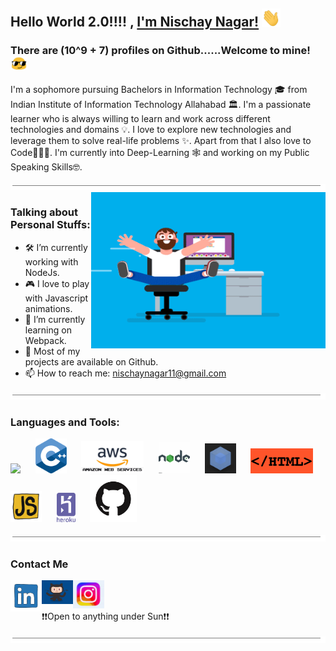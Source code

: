 ## Hello World 2.0!!!! , [I'm Nischay Nagar!](https://www.linkedin.com/in/nischay-nagar-91463b1a6/) <img src="https://github.com/nischaynagar/bio/blob/master/gifs/Hi.gif" width="30px">

### There are (10^9 + 7) profiles on Github......Welcome to mine! <img src="https://github.com/nischaynagar/bio/blob/master/gifs/emoji.gif" width="27px">

I'm a sophomore  pursuing Bachelors in Information Technology 🎓 from Indian Institute of Information Technology Allahabad 🏛. I'm a passionate learner who is always willing to learn and work across different technologies and domains 💡. I love to explore new technologies and leverage them to solve real-life problems ✨. Apart from that I also love to Code👨🏻‍💻. I'm currently into Deep-Learning 🕸️ and working on my Public Speaking Skills🤓.

<img src="https://github.com/nischaynagar/bio/blob/master/border.gif" width="1100px" height="10px">


<img align="right" height="250" width="375" alt="" src="https://github.com/nischaynagar/bio/blob/master/coder.gif" />

### Talking about Personal Stuffs:
- 🛠 I’m currently working with NodeJs.
- 🎮 I love to play with Javascript animations.
- 🚀 I’m currently learning on Webpack.
- 👾 Most of my projects are available on Github.
- 📫 How to reach me: nischaynagar11@gmail.com



<img src="https://github.com/nischaynagar/bio/blob/master/border.gif" width="1100px" height="10px">

### Languages and Tools:
                                                                                   
<img src="https://github.com/nischaynagar/Bio/blob/master/python%20gif.gif" width="50px">&nbsp; &nbsp; &nbsp;
<img src="https://github.com/nischaynagar/Bio/blob/master/cpp.png" width="50px">&nbsp; &nbsp; &nbsp;
<img src="https://github.com/nischaynagar/Bio/blob/master/aws.gif" width="100px">&nbsp; &nbsp; &nbsp;
<img src="https://github.com/nischaynagar/bio/blob/master/nodeJS.gif?raw=true" width="50pxpx">&nbsp; &nbsp; &nbsp;
<img src="https://github.com/nischaynagar/bio/blob/master/webpack.gif?raw=true" width="50px">&nbsp; &nbsp; &nbsp;
<img src="https://github.com/nischaynagar/Bio/blob/master/html.gif" width="100px">&nbsp; &nbsp; &nbsp;
<img src="https://github.com/nischaynagar/Bio/blob/master/javascript.gif" width="50px">&nbsp; &nbsp; &nbsp;
<img src="https://github.com/nischaynagar/Bio/blob/master/heroku.png" width="30px">&nbsp; &nbsp; &nbsp;
<img src="https://github.com/nischaynagar/Bio/blob/master/github.png" width="75px">&nbsp; &nbsp; &nbsp;



<img src="https://github.com/nischaynagar/Bio/blob/master/border.gif" width="1100px" height="10px">

### Contact Me <br>
[<img align="left" alt="https://www.linkedin.com/in/nischaynagar/" width="50px" src="https://github.com/nischaynagar/bio/blob/master/linkedin.gif" />][linkedin]
[<img align="left" alt="https://github.com/nischaynagar/" width="50px" src="https://github.com/nischaynagar/bio/blob/master/github.gif" />][github]
[<img align="left" alt="https://www.instagram.com/_nischay11_/" width="50px" src="https://github.com/nischaynagar/bio/blob/master/insta.gif" />][instagram]\
<br/>

:exclamation::exclamation:Open to anything under Sun:exclamation::exclamation:


<img src="https://github.com/nischaynagar/bio/blob/master/border.gif" width="1100px" height="10px">




[linkedin]:https://www.linkedin.com/in/nischaynagar/
[github]:https://github.com/nischaynagar/
[instagram]:https://www.instagram.com/_nischay11_/


